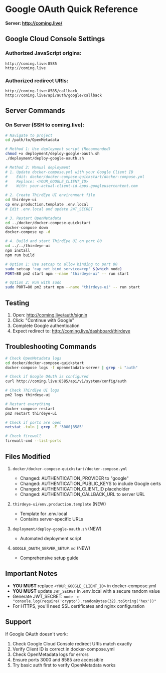 # Google OAuth Quick Reference
**Server: http://coming.live/**

## Google Cloud Console Settings

### Authorized JavaScript origins:
```
http://coming.live:8585
http://coming.live
```

### Authorized redirect URIs:
```
http://coming.live:8585/callback
http://coming.live/api/auth/google/callback
```

## Server Commands

### On Server (SSH to coming.live):

```bash
# Navigate to project
cd /path/to/OpenMetadata

# Method 1: Use deployment script (Recommended)
chmod +x deployment/deploy-google-oauth.sh
./deployment/deploy-google-oauth.sh

# Method 2: Manual deployment
# 1. Update docker-compose.yml with your Google Client ID
#    Edit: docker/docker-compose-quickstart/docker-compose.yml
#    Replace: <YOUR_GOOGLE_CLIENT_ID>
#    With: your-actual-client-id.apps.googleusercontent.com

# 2. Create ThirdEye UI environment file
cd thirdeye-ui
cp env.production.template .env.local
# Edit .env.local and update JWT_SECRET

# 3. Restart OpenMetadata
cd ../docker/docker-compose-quickstart
docker-compose down
docker-compose up -d

# 4. Build and start ThirdEye UI on port 80
cd ../../thirdeye-ui
npm install
npm run build

# Option 1: Use setcap to allow binding to port 80
sudo setcap 'cap_net_bind_service=+ep' $(which node)
PORT=80 pm2 start npm --name "thirdeye-ui" -- run start

# Option 2: Run with sudo
sudo PORT=80 pm2 start npm --name "thirdeye-ui" -- run start
```

## Testing

1. Open: http://coming.live/auth/signin
2. Click: "Continue with Google"
3. Complete Google authentication
4. Expect redirect to: http://coming.live/dashboard/thirdeye

## Troubleshooting Commands

```bash
# Check OpenMetadata logs
cd docker/docker-compose-quickstart
docker-compose logs -f openmetadata-server | grep -i "auth"

# Check if Google OAuth is configured
curl http://coming.live:8585/api/v1/system/config/auth

# Check ThirdEye UI logs
pm2 logs thirdeye-ui

# Restart everything
docker-compose restart
pm2 restart thirdeye-ui

# Check if ports are open
netstat -tuln | grep -E '3000|8585'

# Check firewall
firewall-cmd --list-ports
```

## Files Modified

1. `docker/docker-compose-quickstart/docker-compose.yml`
   - Changed: AUTHENTICATION_PROVIDER to "google"
   - Changed: AUTHENTICATION_PUBLIC_KEYS to include Google certs
   - Changed: AUTHENTICATION_CLIENT_ID placeholder
   - Changed: AUTHENTICATION_CALLBACK_URL to server URL

2. `thirdeye-ui/env.production.template` (NEW)
   - Template for .env.local
   - Contains server-specific URLs

3. `deployment/deploy-google-oauth.sh` (NEW)
   - Automated deployment script

4. `GOOGLE_OAUTH_SERVER_SETUP.md` (NEW)
   - Comprehensive setup guide

## Important Notes

- **YOU MUST** replace `<YOUR_GOOGLE_CLIENT_ID>` in docker-compose.yml
- **YOU MUST** update `JWT_SECRET` in .env.local with a secure random value
- Generate JWT_SECRET: `node -e "console.log(require('crypto').randomBytes(32).toString('hex'))"`
- For HTTPS, you'll need SSL certificates and nginx configuration

## Support

If Google OAuth doesn't work:
1. Check Google Cloud Console redirect URIs match exactly
2. Verify Client ID is correct in docker-compose.yml
3. Check OpenMetadata logs for errors
4. Ensure ports 3000 and 8585 are accessible
5. Try basic auth first to verify OpenMetadata works

